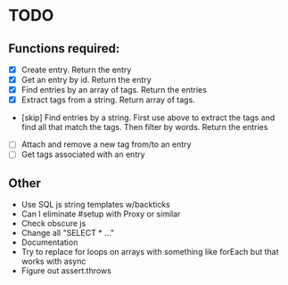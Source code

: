 # TODO

## Functions required:
- [x] Create entry. Return the entry
- [x] Get an entry by id. Return the entry
- [x] Find entries by an array of tags. Return the entries
- [x] Extract tags from a string. Return array of tags.
- [skip] Find entries by a string. First use above to extract the tags and find all that match the tags. Then filter by words. Return the entries
- [ ] Attach and remove a new tag from/to an entry
- [ ] Get tags associated with an entry

## Other
* Use SQL js string templates w/backticks
* Can I eliminate #setup with Proxy or similar
* Check obscure js
* Change all "SELECT * ..."
* Documentation
* Try to replace for loops on arrays with something like forEach but that works with async
* Figure out assert.throws